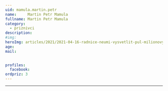 ```yaml
---
uid: mamula.martin.petr
name:     Martin Petr Mamula
fullname: Martin Petr Mamula
category:
  - priznivci
description: 
#img: 
heroImg: articles/2021/2021-04-16-radnice-neumi-vysvetlit-pul-milionovy-pro-valentu.jpg
age: 
mail:

 
profiles:
  facebook: 
ordpriz: 3
---
```



---
